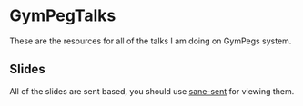 # GymPegTalks
These are the resources for all of the talks I am doing on GymPegs
system.
## Slides
All of the slides are sent based, you should use
[sane-sent](https://github.com/chrissxyt/sane-sent) for viewing them.

